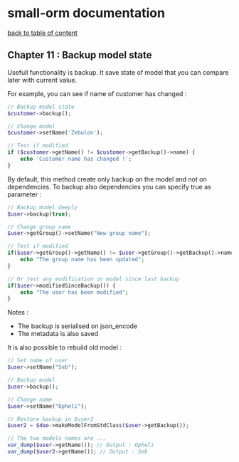 # small-orm documentation

[back to table of content](table-of-content.md)

## Chapter 11 : Backup model state

Usefull functionality is backup. It save state of model that you can compare later with current value.

For example, you can see if name of customer has changed :

```php
// Backup model state
$customer->backup();

// Change model
$customer->setName('Zebulon');

// Test if modified
if ($customer->getName() != $customer->getBackup()->name) {
    echo 'Customer name has changed !';
}
```

By default, this method create only backup on the model and not on dependencies. To backup also dependencies you can specify true as parameter :
```php
// Backup model deeply
$user->backup(true);

// Change group name
$user->getGroup()->setName("New group name");

// Test if modified
if($user->getGroup()->getName() != $user->getGroup()->getBackup()->name) {
    echo "The group name has been updated";
}

// Or test any modification on model since last backup
if($user->modifiedSinceBackup()) {
    echo "The user has been modified";
}
```

Notes :

* The backup is serialised on json_encode
* The metadata is also saved

It is also possible to rebuild old model :
```php
// Set name of user
$user->setName("Seb");

// Backup model
$user->backup();

// Change name
$user->setName("Opheli");

// Restore backup in $user2
$user2 = $dao->makeModelFromStdClass($user->getBackup());

// The two models names are ...
var_dump($user->getName()); // Output : Opheli
var_dump($user2->getName()); // Output : Seb
```